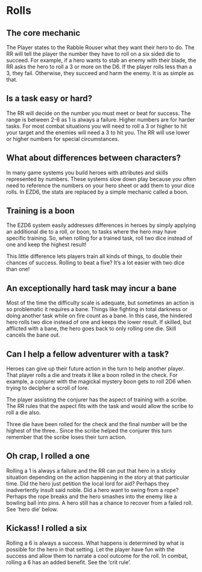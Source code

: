 # Rolls

## The core mechanic

The Player states to the Rabble Rouser what they want their hero to do. The RR will tell the player the number they have to roll on a six sided die to succeed.  For example, if a hero wants to stab an enemy with their blade, the RR asks the hero to roll a 3 or more on the D6. If the player rolls less than a 3, they fail. Otherwise, they succeed and harm the enemy. It is as simple as that.

## Is a task easy or hard?

The RR will decide on the number you must meet or beat for success. The range is between 2-6 as 1 is always a failure. Higher numbers are for harder tasks. For most combat situations you will need to roll a 3 or higher to hit your target and the enemies will need a 3 to hit you. The RR will use lower or higher numbers for special circumstances.

## What about differences between characters?

In many game systems you build heroes with attributes and skills represented by numbers. These systems slow down play because you often need to reference the numbers on your hero sheet or add them to your dice rolls. In EZD6, the stats are replaced by a simple mechanic called a boon.

## Training is a boon

The EZD6 system easily addresses differences in heroes by simply applying an additional die to a roll, or boon, to tasks where the hero may have specific training. So, when rolling for a trained task, roll two dice instead of one and keep the highest result!

This little difference lets players train all kinds of things, to double their chances of success. Rolling to beat a five? It’s a lot easier with two dice than one!

## An exceptionally hard task may incur a bane

Most of the time the difficulty scale is adequate, but sometimes an action is so problematic it requires a bane. Things like fighting in total darkness or doing another task while on fire count as a bane. In this case, the hindered hero rolls two dice instead of one and keeps the lower result. If skilled, but afflicted with a bane, the hero goes back to only rolling one die. Skill cancels the bane out.

## Can I help a fellow adventurer with a task?

Heroes can give up their future action in the turn to help another player. That player rolls a die and treats it like a boon rolled in the check. For example, a conjurer with the magickal mystery boon gets to roll 2D6 when trying to decipher a scroll of lore.

The player assisting the conjurer has the aspect of training with a scribe. The RR rules that the aspect fits with the task and would allow the scribe to roll a die also.

Three die have been rolled for the check and the final number will be the highest of the three.. Since the scribe helped the conjurer this turn remember that the scribe loses their turn action.

## Oh crap, I rolled a one

Rolling a  1 is always a failure and the RR can put that hero in a sticky situation depending on the action happening in the story at that particular time. Did the hero just petition the local lord for aid? Perhaps they inadvertently insult said noble. Did a hero want to swing from a rope? Perhaps the rope breaks and the hero smashes into the enemy like a bowling ball into pins. A hero still has a chance to recover from a failed roll. See ‘hero die’ below.

## Kickass! I rolled a six

Rolling a 6 is always a success. What happens is determined by what is possible for the hero in that setting. Let the player have fun with the success and allow them to narrate a cool outcome for the roll. In combat, rolling a 6 has an added benefit. See the ‘crit rule’.